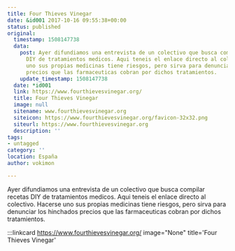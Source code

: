 ```yaml
---
title: Four Thieves Vinegar
date: &id001 2017-10-16 09:55:38+00:00
status: published
original:
  timestamp: 1508147738
  data:
    post: Ayer difundiamos una entrevista de un colectivo que busca compilar recetas
      DIY de tratamientos medicos. Aqui teneis el enlace directo al colectivo. Hacerse
      uno sus propias medicinas tiene riesgos, pero sirva para denunciar los hinchados
      precios que las farmaceuticas cobran por dichos tratamientos.
    update_timestamp: 1508147738
  date: *id001
  link: https://www.fourthievesvinegar.org/
  title: Four Thieves Vinegar
  image: null
  sitename: www.fourthievesvinegar.org
  siteicon: https://www.fourthievesvinegar.org/favicon-32x32.png
  siteurl: https://www.fourthievesvinegar.org
  description: ''
tags:
- untagged
category: ''
location: España
author: vokimon

---
```

Ayer difundiamos una entrevista de un colectivo que busca compilar recetas DIY de tratamientos medicos. Aqui teneis el enlace directo al colectivo. Hacerse uno sus propias medicinas tiene riesgos, pero sirva para denunciar los hinchados precios que las farmaceuticas cobran por dichos tratamientos.

:::linkcard https://www.fourthievesvinegar.org/ image="None" title='Four Thieves Vinegar'


